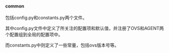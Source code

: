 #### common
包括config.py和constants.py两个文件。

其中config.py文件中定义了所关注的配置项和默认值，并注册了OVS和AGENT两个配置组到全局的配置项中。

而constants.py中则定义了一些常量，包括ovs版本号等。
